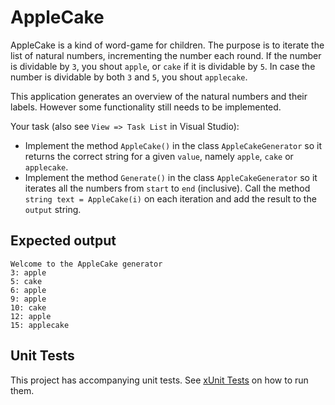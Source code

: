 # AppleCake

AppleCake is a kind of word-game for children. The purpose is to iterate the list of natural numbers, incrementing the number each round. If the number is dividable by `3`, you shout `apple`, or `cake` if it is dividable by `5`. In case the number is dividable by both `3` and `5`, you shout `applecake`.

This application generates an overview of the natural numbers and their labels. However some functionality still needs to be implemented.

Your task (also see `View => Task List` in Visual Studio):

* Implement the method `AppleCake()` in the class `AppleCakeGenerator` so it returns the correct string for a given `value`, namely `apple`, `cake` or `applecake`.
* Implement the method `Generate()` in the class `AppleCakeGenerator` so it iterates all the numbers from `start` to `end` (inclusive). Call the method `string text = AppleCake(i)` on each iteration and add the result to the `output` string.

## Expected output

```text
Welcome to the AppleCake generator
3: apple
5: cake
6: apple
9: apple
10: cake
12: apple
15: applecake
```

## Unit Tests

This project has accompanying unit tests. See [xUnit Tests](/README.md#xunit-tests) on how to run them.
